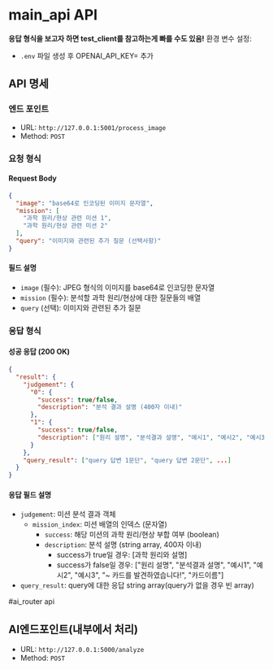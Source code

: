 # main_api API
**응답 형식을 보고자 하면 test_client를 참고하는게 빠를 수도 있음!**
환경 변수 설정:
- `.env` 파일 생성 후 OPENAI_API_KEY= 추가
## API 명세

### 엔드 포인트
- URL: `http://127.0.0.1:5001/process_image`
- Method: `POST`


### 요청 형식
#### Request Body
```json
{
  "image": "base64로 인코딩된 이미지 문자열",
  "mission": [
    "과학 원리/현상 관련 미션 1",
    "과학 원리/현상 관련 미션 2"
  ],
  "query": "이미지와 관련된 추가 질문 (선택사항)"
}
```

#### 필드 설명
- `image` (필수): JPEG 형식의 이미지를 base64로 인코딩한 문자열
- `mission` (필수): 분석할 과학 원리/현상에 대한 질문들의 배열
- `query` (선택): 이미지와 관련된 추가 질문

### 응답 형식
#### 성공 응답 (200 OK)
```json
{
  "result": {
    "judgement": {
      "0": {
        "success": true/false,
        "description": "분석 결과 설명 (400자 이내)"
      },
      "1": {
        "success": true/false,
        "description": ["원리 설명", "분석결과 설명", "예시1", "예시2", "예시3", "~ 카드를 발견하였습니다!"]
      }
    },
    "query_result": ["query 답변 1문단", "query 답변 2문단", ...]
  }
}
```

#### 응답 필드 설명
- `judgement`: 미션 분석 결과 객체
  - `mission_index`: 미션 배열의 인덱스 (문자열)
    - `success`: 해당 미션의 과학 원리/현상 부합 여부 (boolean)
    - `description`: 분석 설명 (string array, 400자 이내)
      - success가 true일 경우: [과학 원리와 설명]
      - success가 false일 경우: ["원리 설명", "분석결과 설명", "예시1", "예시2", "예시3", "~ 카드를 발견하였습니다!", "카드이름"]
- `query_result`: query에 대한 응답 string array(query가 없을 경우 빈 array)

#ai_router api
## AI엔드포인트(내부에서 처리)
- URL: `http://127.0.0.1:5000/analyze`
- Method: `POST`
